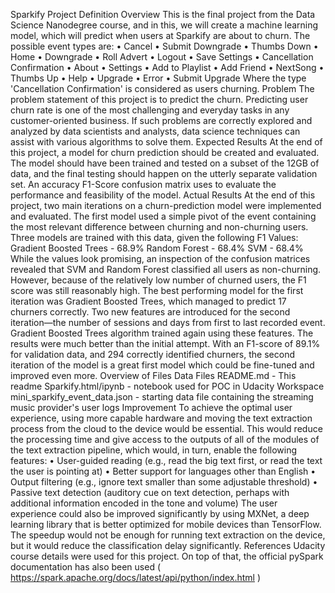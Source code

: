 Sparkify
Project Definition
Overview
This is the final project from the Data Science  Nanodegree course, and in this, we will create a machine learning model, which will predict when users at Sparkify are about to churn.
The possible event types are:
•	Cancel
•	 Submit Downgrade
•	 Thumbs Down
•	 Home
•	 Downgrade
•	 Roll Advert
•	 Logout
•	 Save Settings
•	 Cancellation Confirmation
•	 About
•	 Settings
•	 Add to Playlist
•	 Add Friend
•	 NextSong
•	 Thumbs Up
•	 Help
•	 Upgrade
•	 Error
•	 Submit Upgrade
Where the type 'Cancellation Confirmation' is considered as users churning.
Problem
The problem statement of this project is to predict the churn. Predicting user churn rate is one of the most challenging and everyday tasks in any customer-oriented business. If such problems are correctly explored and analyzed by data scientists and analysts, data science techniques can assist with various algorithms to solve them.
Expected Results
At the end of this project, a model for churn prediction should be created and evaluated. The model should have been trained and tested on a subset of the 12GB of data, and the final testing should happen on the utterly separate validation set. An accuracy F1-Score confusion matrix uses to evaluate the performance and feasibility of the model.
Actual Results
At the end of this project, two main iterations on a churn-prediction model were implemented and evaluated. The first model used a simple pivot of the event containing the most relevant difference between churning and non-churning users.
Three models are trained with this data, given the following F1 Values:
Gradient Boosted Trees - 68.9%
Random Forest - 68.4%
SVM - 68.4%
While the values look promising, an inspection of the confusion matrices revealed that SVM and Random Forest classified all users as non-churning. However, because of the relatively low number of churned users, the F1 score was still reasonably high.
The best performing model for the first iteration was Gradient Boosted Trees, which managed to predict 17 churners correctly.
Two new features are introduced for the second iteration—the number of sessions and days from first to last recorded event.
Gradient Boosted Trees algorithm trained again using these features.
The results were much better than the initial attempt. With an F1-score of 89.1% for validation data, and 294 correctly identified churners, the second iteration of the model is a great first model which could be fine-tuned and improved even more.
Overview of Files
Data Files
README.md - This readme
Sparkify.html/ipynb - notebook used for POC in Udacity Workspace
mini_sparkify_event_data.json - starting data file containing the streaming music provider's user logs
Improvement
To achieve the optimal user experience, using more capable hardware and moving the text extraction process from the cloud to the device would be essential. This would reduce the processing time and give access to the outputs of all of the modules of the text extraction pipeline, which would, in turn, enable the following features:
•	 User-guided reading (e.g., read the big text first, or read the text the user is pointing at)
•	 Better support for languages other than English
•	 Output filtering (e.g., ignore text smaller than some adjustable threshold)
•	 Passive text detection (auditory cue on text detection, perhaps with additional information encoded in the tone and volume)
The user experience could also be improved significantly by using MXNet, a deep learning library that is better optimized for mobile devices than TensorFlow. The speedup would not be enough for running text extraction on the device, but it would reduce the classification delay significantly.
References
Udacity course details were used for this project. On top of that, the official pySpark documentation has also been used ( https://spark.apache.org/docs/latest/api/python/index.html )
